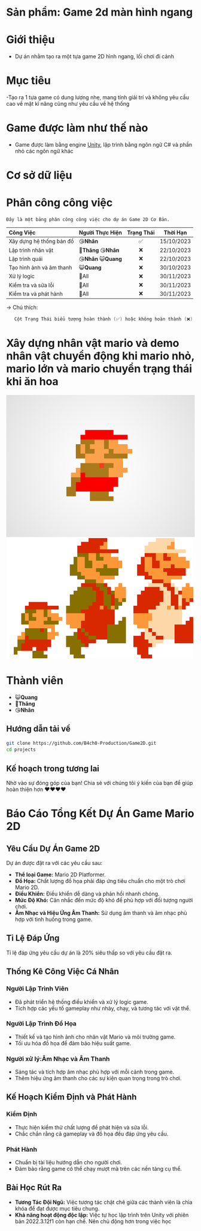 # Sản phẩm: Game 2d màn hình ngang
# Giới thiệu
- Dự án nhằm tạo ra một tựa game 2D hình ngang, lối chơi đi cảnh
# Mục tiêu
-Tạo ra 1 tựa game có dung lượng nhẹ, mang tính giải trí và không yêu cầu cao về mặt kĩ năng cũng như yêu cầu về hệ thống 
# Game được làm như thế nào
- Game được làm bằng engine [Unity](https://unity.com/), lập trình bằng ngôn ngữ C# và phần nhỏ các ngôn ngữ khác 
# Cơ sở dữ liệu
# Phân công công việc

    Đây là một bảng phân công công việc cho dự án Game 2D Cơ Bản.

| Công Việc                   | Người Thực Hiện  | Trạng Thái | Thời Hạn   |
|:-----------------------------------|------------------|:------------:|------------|
| Xây dựng hệ thống bản đồ    |  😘**Nhân**     | ✅        | 15/10/2023 |
| Lập trình nhân vật          |🤡**Thăng** 😘**Nhân**       | ❌        | 22/10/2023 |
| Lập trình quái          | 😘**Nhân**   😺**Quang**      | ❌        | 22/10/2023 |
| Tạo hình ảnh và âm thanh  | 😺**Quang**  | ❌        | 30/10/2023 |
| Xử lý logic           | 🤡All          | ❌        | 30/11/2023 |
| Kiểm tra và sửa lỗi       | 🤡All           | ❌        | 30/11/2023 |
| Kiểm tra và phát hành       | 🤡All           | ❌        | 30/11/2023 

$\to$ Chú thích:
```c
   Cột Trạng Thái biểu tượng hoàn thành (✅) hoặc không hoàn thành (❌) của công việc được giao.
```

# Xây dựng nhân vật mario và demo nhân vật chuyển động khi mario nhỏ, mario lớn và mario chuyển trạng thái khi ăn hoa
![](./mario_chay.gif)
![](./cac_nhan_vat_co_trong_Game2D.jpg)
# Thành viên    
- 😺**Quang**
- 🤡**Thăng** 
- 😘**Nhân**

## Hướng dẫn tải về

```bash
git clone https://github.com/B4ch0-Production/Game2D.git
cd projects
```
## Kế hoạch trong tương lai
 Nhờ vào sự đóng góp của bạn!
 Chia sẻ với chúng tôi ý kiến của bạn để giúp hoàn thiện hơn ❤️❤️❤️❤️


 # Báo Cáo Tổng Kết Dự Án Game Mario 2D

## Yêu Cầu Dự Án Game 2D
Dự án được đặt ra với các yêu cầu sau:
- **Thể loại Game:** Mario 2D Platformer.
- **Đồ Họa:** Chất lượng đồ họa phải đáp ứng tiêu chuẩn cho một trò chơi Mario 2D.
- **Điều Khiển:** Điều khiển dễ dàng và phản hồi nhanh chóng.
- **Mức Độ Khó:** Cân nhắc đến mức độ khó để phù hợp với đối tượng người chơi.
- **Âm Nhạc và Hiệu Ứng Âm Thanh:** Sử dụng âm thanh và âm nhạc phù hợp với tình huống trong game.

## Tỉ Lệ Đáp Ứng
Tỉ lệ đáp ứng yêu cầu dự án là 20% siêu thấp so với yêu cầu đặt ra.

## Thống Kê Công Việc Cá Nhân
### Người Lập Trình Viên
- Đã phát triển hệ thống điều khiển và xử lý logic game.
- Tích hợp các yếu tố gameplay như nhảy, chạy, và tương tác với vật thể.

### Người Lập Trình Đồ Họa
- Thiết kế và tạo hình ảnh cho nhân vật Mario và môi trường game.
- Tối ưu hóa đồ họa để đảm bảo hiệu suất game.

### Người xử lý:Âm Nhạc và Âm Thanh
- Sáng tác và tích hợp âm nhạc phù hợp với mỗi cảnh trong game.
- Thêm hiệu ứng âm thanh cho các sự kiện quan trọng trong trò chơi.

## Kế Hoạch Kiểm Định và Phát Hành
### Kiểm Định
- Thực hiện kiểm thử chất lượng để phát hiện và sửa lỗi.
- Chắc chắn rằng cả gameplay và đồ họa đều đáp ứng yêu cầu.

### Phát Hành
- Chuẩn bị tài liệu hướng dẫn cho người chơi.
- Đảm bảo rằng game có thể chạy mượt mà trên các nền tảng cụ thể.

## Bài Học Rút Ra
- **Tương Tác Đội Ngũ:** Việc tương tác chặt chẽ giữa các thành viên là chìa khóa để đạt được mục tiêu chung.
- **Khả năng hoạt động độc lập:** Việc tự học lập trình trên Unity  với phiên bản 2022.3.12f1 còn hạn chế. Nên chủ động hơn trong việc học
